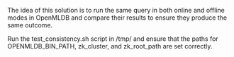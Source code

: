 The idea of this solution is to run the same query in both online and offline modes in OpenMLDB and compare their results to ensure they produce the same outcome. 

Run the test_consistency.sh script in /tmp/ and ensure that the paths for OPENMLDB_BIN_PATH, zk_cluster, and zk_root_path are set correctly.